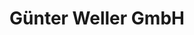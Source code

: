 ---
title: "Günter Weller GmbH"
url: /koblenz/guenter-weller-gmbh-pastor-klein-strasse/
shop: Großhandel
---